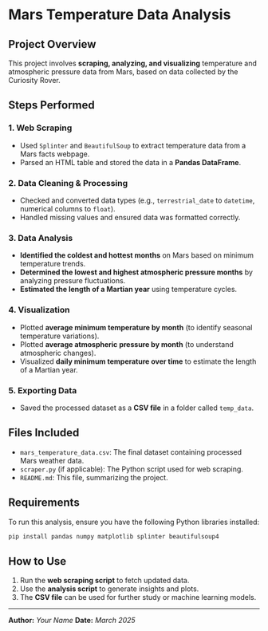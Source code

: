 # Mars Temperature Data Analysis

## Project Overview
This project involves **scraping, analyzing, and visualizing** temperature and atmospheric pressure data from Mars, based on data collected by the Curiosity Rover.

## Steps Performed
### 1. Web Scraping
- Used `Splinter` and `BeautifulSoup` to extract temperature data from a Mars facts webpage.
- Parsed an HTML table and stored the data in a **Pandas DataFrame**.

### 2. Data Cleaning & Processing
- Checked and converted data types (e.g., `terrestrial_date` to `datetime`, numerical columns to `float`).
- Handled missing values and ensured data was formatted correctly.

### 3. Data Analysis
- **Identified the coldest and hottest months** on Mars based on minimum temperature trends.
- **Determined the lowest and highest atmospheric pressure months** by analyzing pressure fluctuations.
- **Estimated the length of a Martian year** using temperature cycles.

### 4. Visualization
- Plotted **average minimum temperature by month** (to identify seasonal temperature variations).
- Plotted **average atmospheric pressure by month** (to understand atmospheric changes).
- Visualized **daily minimum temperature over time** to estimate the length of a Martian year.

### 5. Exporting Data
- Saved the processed dataset as a **CSV file** in a folder called `temp_data`.

## Files Included
- `mars_temperature_data.csv`: The final dataset containing processed Mars weather data.
- `scraper.py` (if applicable): The Python script used for web scraping.
- `README.md`: This file, summarizing the project.

## Requirements
To run this analysis, ensure you have the following Python libraries installed:
```bash
pip install pandas numpy matplotlib splinter beautifulsoup4
```

## How to Use
1. Run the **web scraping script** to fetch updated data.
2. Use the **analysis script** to generate insights and plots.
3. The **CSV file** can be used for further study or machine learning models.

---

**Author:** _Your Name_
**Date:** _March 2025_

